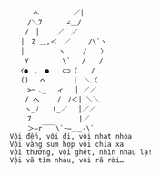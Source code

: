                  　  へ　　　　　／| 
                　　/＼7　　　 ∠＿/ 
                　 /　│　　 ／　／ 
                　│　Z ＿,＜　／　　 /\`ヽ 
                　│　　　　　ヽ　　 /　　〉 
                　 Y　　　　　\`　 /　　/ 
                　ｲ●　､　●　　⊂⊃〈　　/ 
                　()　 へ　　　　|　＼〈 
                　　>ｰ ､_　 ィ　 │ ／／ 
                　 / へ　　 /　ﾉ＜| ＼＼ 
                　 ヽ_ﾉ　　(_／　 │／／ 
                　　7　　　　　　　|／ 
                　　＞―r￣￣\`ｰ―＿_-\`
               Vội đến, vội đi, vội nhạt nhòa
               Vội vàng sum họp vội chia xa
               Vội thương, vội ghét, nhìn nhau lạ!
               Vội vã tìm nhau, vội rã rời…
